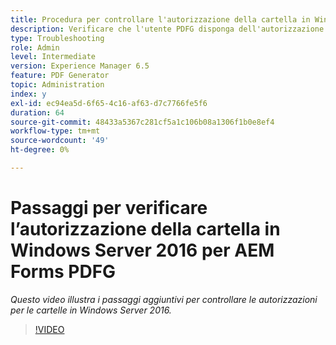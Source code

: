 ```yaml
---
title: Procedura per controllare l'autorizzazione della cartella in Windows Server2016
description: Verificare che l'utente PDFG disponga dell'autorizzazione per la cartella richiesta in Windows Server 2016
type: Troubleshooting
role: Admin
level: Intermediate
version: Experience Manager 6.5
feature: PDF Generator
topic: Administration
index: y
exl-id: ec94ea5d-6f65-4c16-af63-d7c7766fe5f6
duration: 64
source-git-commit: 48433a5367c281cf5a1c106b08a1306f1b0e8ef4
workflow-type: tm+mt
source-wordcount: '49'
ht-degree: 0%

---
```


# Passaggi per verificare l’autorizzazione della cartella in Windows Server 2016 per AEM Forms PDFG

*Questo video illustra i passaggi aggiuntivi per controllare le autorizzazioni per le cartelle in Windows Server 2016.*

>[!VIDEO](https://video.tv.adobe.com/v/3417211?quality=12&learn=on&captions=ita)
